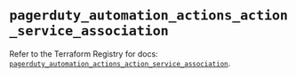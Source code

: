 # `pagerduty_automation_actions_action_service_association`

Refer to the Terraform Registry for docs: [`pagerduty_automation_actions_action_service_association`](https://registry.terraform.io/providers/pagerduty/pagerduty/3.24.0/docs/resources/automation_actions_action_service_association).
